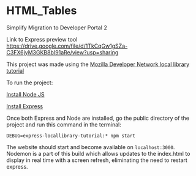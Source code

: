 # HTML_Tables
Simplify Migration to Developer Portal 2

Link to Express preview tool <https://drive.google.com/file/d/1TkCqGw1gSZa-C3FX6jyM3GKB8bI91aRe/view?usp=sharing>

This project was made using the [Mozilla Developer Network local library tutorial](https://developer.mozilla.org/en-US/docs/Learn/Server-side/Express_Nodejs/Tutorial_local_library_website)

To run the project:

[Install Node JS](https://nodejs.org/en/)

[Install Express](https://expressjs.com/)

Once both Express and Node are installed, go the public directory of the project and run this command in the terminal:

```
DEBUG=express-locallibrary-tutorial:* npm start
```
The website should start and become available on ```localhost:3000```. Nodemon is a part of this build which allows updates to the index.html to display in real time with a screen refresh, eliminating the need to restart express.
